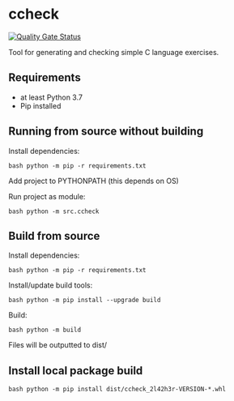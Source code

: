 # ccheck

[![Quality Gate Status](https://sonarcloud.io/api/project_badges/measure?project=2l42h3r_c-check&metric=alert_status)](https://sonarcloud.io/summary/new_code?id=2l42h3r_c-check)

Tool for generating and checking simple C language exercises.

## Requirements
* at least Python 3.7
* Pip installed

## Running from source without building

Install dependencies:

```bash python -m pip -r requirements.txt```

Add project to PYTHONPATH (this depends on OS)

Run project as module:

```bash python -m src.ccheck```

## Build from source

Install dependencies:

```bash python -m pip -r requirements.txt```

Install/update build tools:

```bash python -m pip install --upgrade build```

Build:

```bash python -m build```


Files will be outputted to dist/

## Install local package build

```bash python -m pip install dist/ccheck_2l42h3r-VERSION-*.whl```